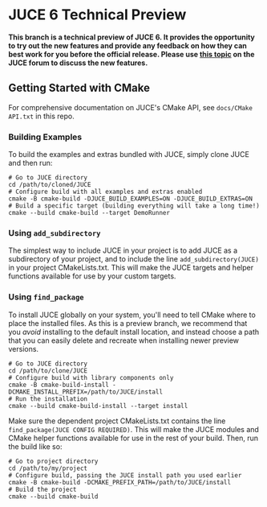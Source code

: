 # JUCE 6 Technical Preview

__This branch is a technical preview of JUCE 6. It provides the opportunity to
try out the new features and provide any feedback on how they can best work for
you before the official release. Please use [this
topic](https://forum.juce.com/t/juce6-technical-preview-branch/38699) on the
JUCE forum to discuss the new features.__

## Getting Started with CMake

For comprehensive documentation on JUCE's CMake API, see
`docs/CMake API.txt` in this repo.

### Building Examples

To build the examples and extras bundled with JUCE, simply clone JUCE and then
run:

```
# Go to JUCE directory
cd /path/to/cloned/JUCE
# Configure build with all examples and extras enabled
cmake -B cmake-build -DJUCE_BUILD_EXAMPLES=ON -DJUCE_BUILD_EXTRAS=ON
# Build a specific target (building everything will take a long time!)
cmake --build cmake-build --target DemoRunner
```

### Using `add_subdirectory`

The simplest way to include JUCE in your project is to add JUCE as a
subdirectory of your project, and to include the line `add_subdirectory(JUCE)`
in your project CMakeLists.txt. This will make the JUCE targets and helper
functions available for use by your custom targets.

### Using `find_package`

To install JUCE globally on your system, you'll need to tell CMake where to
place the installed files. As this is a preview branch, we recommend that you
*avoid* installing to the default install location, and instead choose a path
that you can easily delete and recreate when installing newer preview versions.

```
# Go to JUCE directory
cd /path/to/clone/JUCE
# Configure build with library components only
cmake -B cmake-build-install -DCMAKE_INSTALL_PREFIX=/path/to/JUCE/install
# Run the installation
cmake --build cmake-build-install --target install
```

Make sure the dependent project CMakeLists.txt contains the line
`find_package(JUCE CONFIG REQUIRED)`. This will make the JUCE modules and CMake
helper functions available for use in the rest of your build. Then, run the
build like so:

```
# Go to project directory
cd /path/to/my/project
# Configure build, passing the JUCE install path you used earlier
cmake -B cmake-build -DCMAKE_PREFIX_PATH=/path/to/JUCE/install
# Build the project
cmake --build cmake-build
```
